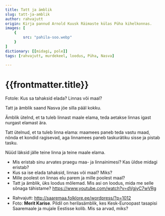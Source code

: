 ```yaml
---
title: Tatt ja ämblik
slug: tatt-ja-amblik
author: rahvajutt
origin: Kirja pannud Arnold Kuusk Räimaste külas Püha kihelkonnas. 
images: [
    {
        src: "pahila-soo.webp"
    }
]
dictionary: [[midagi, pole]]
tags: [rahvajutt, murdekeel, loodus, Püha, Nasva]

---
```


<h1 class="story-h1">
    {{frontmatter.title}}
</h1>

Fotole: Kus sa tahaksid elada? Linnas või maal?

Tatt ja ämblik saand Nasva jöe silla pääl kokku.

Ämblik ütelnd, et ta tuleb linnast maale elama, teda aetakse linnas igast nurgast elamast ära. 

Tatt ütelnud, et ta tuleb linna elama: maamees paneb teda vastu maad, nönda et kondid ragisevad, aga linnamees paneb taskurätiku sisse ja pistab tasku.

Nüüd läksid jälle teine linna ja teine maale elama.




<story-author :author="frontmatter.author" :origin="frontmatter.origin" />
<!-- <story-dictionary :terms="frontmatter.dictionary" /> -->

<details-wrapper summary="Mõtlemiseks ja arutlemiseks">

- Mis eristab sinu arvates praegu maa- ja linnainimesi? Kas üldse midagi eristab?
- Kus sa ise elada tahaksid, linnas või maal? Miks?
- Mille poolest on linnas elu parem ja mille poolest maal?
- Tatt ja ämblik, üks loodus mõlemad. Mis asi on loodus, mida me selle sõnaga tähistame? https://www.youtube.com/watch?v=dVgjyC7wVRg

</details-wrapper>



<details-wrapper summary="Allikad" class="text-sm" icon="IconSources">

- Rahvajutt: http://saaremaa.folklore.ee/wordpress/?p=1012
- Foto: **Merit Karise**. Pildil on herilasämblik, kes Kesk-Euroopast tasapisi Saaremaale ja mujale Eestisse kolib. Mis sa arvad, miks?

</details-wrapper>
